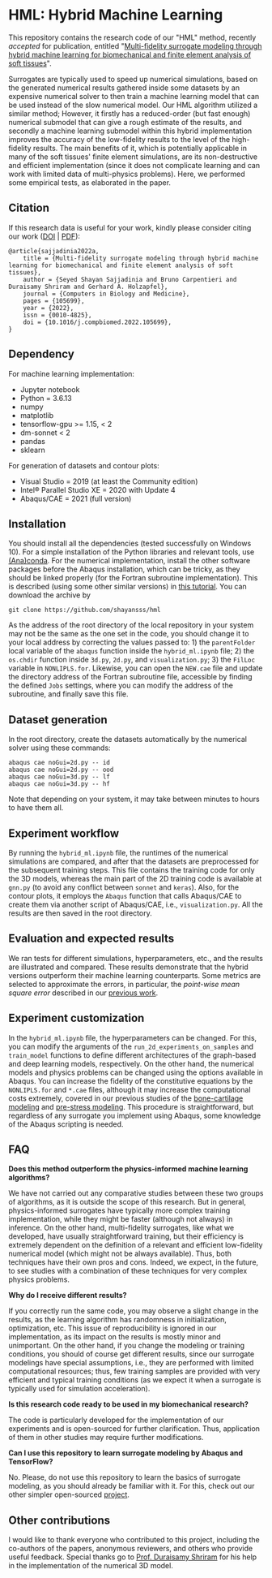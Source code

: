 # HML: Hybrid Machine Learning
This repository contains the research code of our "HML" method, recently *accepted* for publication, entitled "[Multi-fidelity surrogate modeling through hybrid machine learning for biomechanical and finite element analysis of soft tissues](https://shayansss.github.io/files/2022_06_preprint.pdf)".

Surrogates are typically used to speed up numerical simulations, based on the generated numerical results gathered inside some datasets by an expensive numerical solver to then train a machine learning model that can be used instead of the slow numerical model. Our HML algorithm utilized a similar method; However, it firstly has a reduced-order (but fast enough) numerical submodel that can give a rough estimate of the results, and secondly a machine learning submodel within this hybrid implementation improves the accuracy of the low-fidelity results to the level of the high-fidelity results. The main benefits of it, which is potentially applicable in many of the soft tissues' finite element simulations, are its non-destructive and efficient implementation (since it does not complicate learning and can work with limited data of multi-physics problems). Here, we performed some empirical tests, as elaborated in the paper.

## Citation
If this research data is useful for your work, kindly please consider citing our work ([DOI](https://doi.org/10.1016/j.compbiomed.2022.105699) | [PDF](https://shayansss.github.io/files/2022_06_preprint.pdf)):

```
@article{sajjadinia2022a,
    title = {Multi-fidelity surrogate modeling through hybrid machine learning for biomechanical and finite element analysis of soft tissues},
    author = {Seyed Shayan Sajjadinia and Bruno Carpentieri and Duraisamy Shriram and Gerhard A. Holzapfel},
    journal = {Computers in Biology and Medicine},
    pages = {105699},
    year = {2022},
    issn = {0010-4825},
    doi = {10.1016/j.compbiomed.2022.105699},
}
```

## Dependency
For machine learning implementation:
- Jupyter notebook
- Python = 3.6.13
- numpy
- matplotlib
- tensorflow-gpu >= 1.15, < 2
- dm-sonnet < 2
- pandas
- sklearn

For generation of datasets and contour plots:
- Visual Studio = 2019 (at least the Community edition)
- Intel® Parallel Studio XE = 2020 with Update 4
- Abaqus/CAE = 2021 (full version)

## Installation
You should install all the dependencies (tested successfully on Windows 10). For a simple installation of the Python libraries and relevant tools, use [(Ana)conda](https://www.anaconda.com/). For the numerical implementation, install the other software packages before the Abaqus installation, which can be tricky, as they should be linked properly (for the Fortran subroutine implementation). This is described (using some other similar versions) in [this tutorial](http://dx.doi.org/10.13140/RG.2.2.33539.32800). You can download the archive by

    git clone https://github.com/shayansss/hml

As the address of the root directory of the local repository in your system may not be the same as the one set in the code, you should change it to your local address by correcting the values passed to: 1) the `parentFolder` local variable of the `abaqus` function inside the `hybrid_ml.ipynb` file; 2) the `os.chdir` function inside `3d.py`, `2d.py`, and `visualization.py`; 3) the `FilLoc` variable in `NONLIPLS.for`. Likewise, you can open the `NEW.cae` file and update the directory address of the Fortran subroutine file, accessible by finding the defined `Jobs` settings, where you can modify the address of the subroutine, and finally save this file.

## Dataset generation
In the root directory, create the datasets automatically by the numerical solver using these commands:

    abaqus cae noGui=2d.py -- id
    abaqus cae noGui=2d.py -- ood
    abaqus cae noGui=3d.py -- lf
    abaqus cae noGui=3d.py -- hf

 Note that depending on your system, it may take between minutes to hours to have them all.

## Experiment workflow
By running the `hybrid_ml.ipynb` file, the runtimes of the numerical simulations are compared, and after that the datasets are preprocessed for the subsequent training steps. This file contains the training code for only the 3D models, whereas the main part of the 2D training code is available at `gnn.py` (to avoid any conflict between `sonnet` and `keras`). Also, for the contour plots, it employs the `Abaqus` function that calls Abaqus/CAE to create them via another script of Abaqus/CAE, i.e., `visualization.py`. All the results are then saved in the root directory.

## Evaluation and expected results
We ran tests for different simulations, hyperparameters, etc., and the results are illustrated and compared. These results demonstrate that the hybrid versions outperform their machine learning counterparts. Some metrics are selected to approximate the errors, in particular, the *point-wise mean square error* described in our [previous work](https://shayansss.github.io/files/2021_11.pdf).

## Experiment customization
In the `hybrid_ml.ipynb` file, the hyperparameters can be changed. For this, you can modify the arguments of the `run_2d_experiments_on_samples` and `train_model` functions to define different architectures of the graph-based and deep learning models, respectively. On the other hand, the numerical models and physics problems can be changed using the options available in Abaqus. You can increase the fidelity of the constitutive equations by the `NONLIPLS.for` and `*.cae` files, although it may increase the computational costs extremely, covered in our previous studies of the [bone-cartilage modeling](https://shayansss.github.io/files/2019_09_preprint.pdf) and [pre-stress modeling](https://shayansss.github.io/files/2021_02.pdf). This procedure is straightforward, but regardless of any surrogate you implement using Abaqus, some knowledge of the Abaqus scripting is needed.

## FAQ

**Does this method outperform the physics-informed machine learning algorithms?**

We have not carried out any comparative studies between these two groups of algorithms, as it is outside the scope of this research. But in general, physics-informed surrogates have typically more complex training implementation, while they might be faster (although not always) in inference. On the other hand, multi-fidelity surrogates, like what we developed, have usually straightforward training, but their efficiency is extremely dependent on the definition of a relevant and efficient low-fidelity numerical model (which might not be always available). Thus, both techniques have their own pros and cons. Indeed, we expect, in the future, to see studies with a combination of these techniques for very complex physics problems.

**Why do I receive different results?**

If you correctly run the same code, you may observe a slight change in the results, as the learning algorithm has randomness in initialization, optimization, etc. This issue of reproducibility is ignored in our implementation, as its impact on the results is mostly minor and unimportant. On the other hand, if you change the modeling or training conditions, you should of course get different results, since our surrogate modelings have special assumptions, i.e., they are performed with limited computational resources; thus, few training samples are provided with very efficient and typical training conditions (as we expect it when a surrogate is typically used for simulation acceleration).

**Is this research code ready to be used in my biomechanical research?**

The code is particularly developed for the implementation of our experiments and is open-sourced for further clarification. Thus, application of them in other studies may require further modifications. 

**Can I use this repository to learn surrogate modeling by Abaqus and TensorFlow?**

No. Please, do not use this repository to learn the basics of surrogate modeling, as you should already be familiar with it. For this, check out our other simpler open-sourced [project](https://github.com/shayansss/pmse).

## Other contributions
I would like to thank everyone who contributed to this project, including the co-authors of the papers, anonymous reviewers, and others who provide useful feedback. Special thanks go to [Prof. Duraisamy Shriram](https://scholar.google.com/citations?user=HtBrxbsAAAAJ&hl=en) for his help in the implementation of the numerical 3D model.
